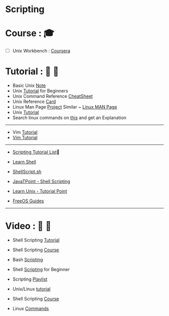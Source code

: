 # Scripting

# Course : :mortar_board:
- [ ] Unix Workbench : [Coursera](https://www.coursera.org/learn/unix?siteID=SAyYsTvLiGQ-1vpZtGlEBg2teyFZN.6knw&utm_content=10&utm_medium=partners&utm_source=linkshare&utm_campaign=SAyYsTvLiGQ)

# Tutorial : :ledger: :ledger:

* Basic Unix [Note](http://www.cs.umd.edu/~iyoon/teaching/notes/basic_unix.html)
* Unix [Tutorial](https://www.cs.sfu.ca/~ggbaker/reference/unix/) for Beginners
* Unix Command Reference [CheatSheet](https://files.fosswire.com/2007/08/fwunixref.pdf)
* Unix Reference [Card](http://www.cs.umd.edu/~iyoon/teaching/notes/unix_refcard.pdf)
* Linux Man Page [Project](https://www.kernel.org/doc/man-pages/index.html) Similar ~ [Linux MAN Page](http://man.he.net/)
* Unix [Tutorial](http://cs.umd.edu/class/fall2017/cmsc106/content/resources/unix-tutorial.pdf)
* Search linux commands on [this](https://www.explainshell.com/) and get an Explanation
---
* Vim [Tutorial](https://linuxconfig.org/vim-tutorial)
* [Vim Tutorial](https://www.systutorials.com/240159/vim-tutorial-beginners-vimtutor/)
---

* [Scripting Tutorial List](http://wiki.bash-hackers.org/scripting/tutoriallist):muscle: 

* [Learn Shell](http://www.learnshell.org/)

* [ShellScript.sh](https://www.shellscript.sh/)

* [JavaTPoint - Shell Scripting](https://www.javatpoint.com/shell-scripting-tutorial)

* [Learn Unix - Tutorial Point](https://www.tutorialspoint.com/unix/index.htm)

* [FreeOS Guides](http://www.freeos.com/guides/lsst/)


---
# Video : :movie_camera: :movie_camera:
* Shell Scripting [Tutorial](https://www.youtube.com/playlist?list=PL7B7FA4E693D8E790)
* Shell Scripting [Course](https://www.youtube.com/playlist?list=PL24DF46D69CD45019)
* Bash [Scripting](https://www.youtube.com/playlist?list=PL5sclhLfGLRcFBDwzBFJ3pGsa5r8k9HnN)
* Shell [Scripting](https://www.youtube.com/playlist?list=PLS1QulWo1RIYmaxcEqw5JhK3b-6rgdWO_) for Beginner
* Scripting [Playlist](https://www.youtube.com/channel/UCvA_wgsX6eFAOXI8Rbg_WiQ/playlists)
* Unix/Linux [tutorial](https://www.youtube.com/playlist?list=PLd3UqWTnYXOlHunYTZ9lBHooTMKlLQHcd)
* Shell Scripting [Course](https://www.youtube.com/playlist?list=PL1Gi57UP2pkwLHkbmAV8XSleFbw6roHyq)

* Linux [Commands](https://www.youtube.com/playlist?list=PL6YwPExkSESqQ69B7B011XOIuoVv3SdDg)
